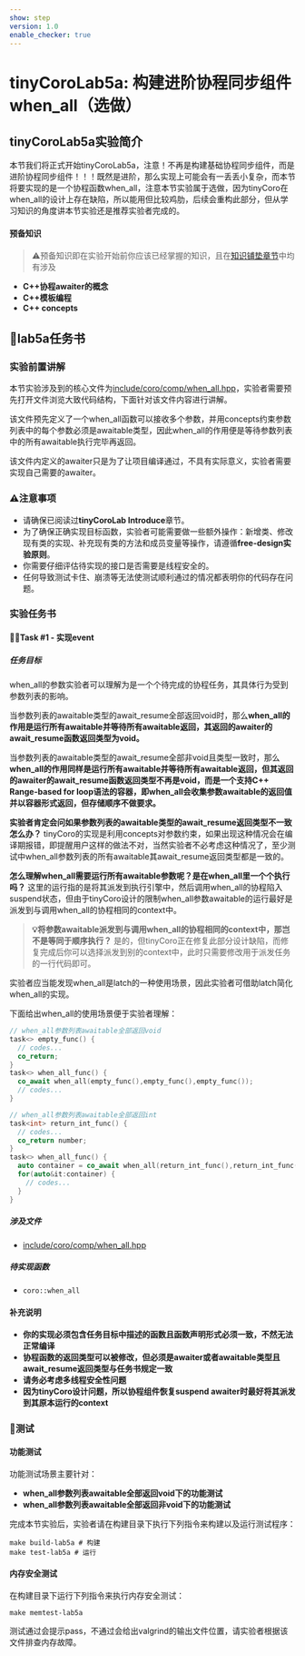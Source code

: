 ```yaml
---
show: step
version: 1.0
enable_checker: true
---
```

# tinyCoroLab5a: 构建进阶协程同步组件when_all（选做）

## tinyCoroLab5a实验简介

本节我们将正式开始tinyCoroLab5a，注意！不再是构建基础协程同步组件，而是进阶协程同步组件！！！既然是进阶，那么实现上可能会有一丢丢小复杂，而本节将要实现的是一个协程函数when_all，注意本节实验属于选做，因为tinyCoro在when_all的设计上存在缺陷，所以能用但比较鸡肋，后续会重构此部分，但从学习知识的角度讲本节实验还是推荐实验者完成的。

#### 预备知识

> ⚠️预备知识即在实验开始前你应该已经掌握的知识，且在[知识铺垫章节]()中均有涉及

- **C++协程awaiter的概念**
- **C++模板编程**
- **C++ concepts**

## 📖lab5a任务书

### 实验前置讲解

本节实验涉及到的核心文件为[include/coro/comp/when_all.hpp](https://github.com/sakurs2/tinyCoroLab/blob/master/include/coro/comp/when_all.hpp)，实验者需要预先打开文件浏览大致代码结构，下面针对该文件内容进行讲解。

该文件预先定义了一个when_all函数可以接收多个参数，并用concepts约束参数列表中的每个参数必须是awaitable类型，因此when_all的作用便是等待参数列表中的所有awaitable执行完毕再返回。

该文件内定义的awaiter只是为了让项目编译通过，不具有实际意义，实验者需要实现自己需要的awaiter。

### ⚠️注意事项

- 请确保已阅读过**tinyCoroLab Introduce**章节。
- 为了确保正确实现目标函数，实验者可能需要做一些额外操作：新增类、修改现有类的实现、补充现有类的方法和成员变量等操作，请遵循**free-design实验原则**。
- 你需要仔细评估待实现的接口是否需要是线程安全的。
- 任何导致测试卡住、崩溃等无法使测试顺利通过的情况都表明你的代码存在问题。

### 实验任务书

#### 🧑‍💻Task #1 - 实现event

##### 任务目标

when_all的参数实验者可以理解为是一个个待完成的协程任务，其具体行为受到参数列表的影响。

当参数列表的awaitable类型的await_resume全部返回void时，那么**when_all的作用是运行所有awaitable并等待所有awaitable返回，其返回的awaiter的await_resume函数返回类型为void。**

当参数列表的awaitable类型的await_resume全部非void且类型一致时，那么**when_all的作用同样是运行所有awaitable并等待所有awaitable返回，但其返回的awaiter的await_resume函数返回类型不再是void，而是一个支持C++ Range-based for loop语法的容器，即when_all会收集参数awaitable的返回值并以容器形式返回，但存储顺序不做要求。**

**实验者肯定会问如果参数列表的awaitable类型的await_resume返回类型不一致怎么办？** tinyCoro的实现是利用concepts对参数约束，如果出现这种情况会在编译期报错，即提醒用户这样的做法不对，当然实验者不必考虑这种情况了，至少测试中when_all参数列表的所有awaitable其await_resume返回类型都是一致的。

**怎么理解when_all需要运行所有awaitable参数呢？是在when_all里一个个执行吗？** 这里的运行指的是将其派发到执行引擎中，然后调用when_all的协程陷入suspend状态，但由于tinyCoro设计的限制when_all参数awaitable的运行最好是派发到与调用when_all的协程相同的context中。

> **💡将参数awaitable派发到与调用when_all的协程相同的context中，那岂不是等同于顺序执行？**
> 是的，但tinyCoro正在修复此部分设计缺陷，而修复完成后你可以选择派发到别的context中，此时只需要修改用于派发任务的一行代码即可。

实验者应当能发现when_all是latch的一种使用场景，因此实验者可借助latch简化when_all的实现。

下面给出when_all的使用场景便于实验者理解：

```cpp
// when_all参数列表awaitable全部返回void
task<> empty_func() {
  // codes...
  co_return;
}
task<> when_all_func() {
  co_await when_all(empty_func(),empty_func(),empty_func());
  // codes...
}

// when_all参数列表awaitable全部返回int
task<int> return_int_func() {
  // codes...
  co_return number;
}
task<> when_all_func() {
  auto container = co_await when_all(return_int_func(),return_int_func(),return_int_func());
  for(auto&it:container) {
    // codes...
  }
}
```

##### 涉及文件

- [include/coro/comp/when_all.hpp](https://github.com/sakurs2/tinyCoroLab/blob/master/include/coro/comp/when_all.hpp)

##### 待实现函数

- `coro::when_all`

#### 补充说明

- **你的实现必须包含任务目标中描述的函数且函数声明形式必须一致，不然无法正常编译**
- **协程函数的返回类型可以被修改，但必须是awaiter或者awaitable类型且await_resume返回类型与任务书规定一致**
- **请务必考虑多线程安全性问题**
- **因为tinyCoro设计问题，所以协程组件恢复suspend awaiter时最好将其派发到其原本运行的context**

### 🔖测试

#### 功能测试

功能测试场景主要针对：

- **when_all参数列表awaitable全部返回void下的功能测试**
- **when_all参数列表awaitable全部返回非void下的功能测试**

完成本节实验后，实验者请在构建目录下执行下列指令来构建以及运行测试程序：

```shell
make build-lab5a # 构建
make test-lab5a # 运行
```

#### 内存安全测试

在构建目录下运行下列指令来执行内存安全测试：

```shell
make memtest-lab5a
```

测试通过会提示pass，不通过会给出valgrind的输出文件位置，请实验者根据该文件排查内存故障。
